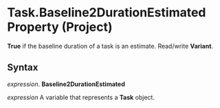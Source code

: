
# Task.Baseline2DurationEstimated Property (Project)

 **True** if the baseline duration of a task is an estimate. Read/write **Variant**.


## Syntax

 _expression_. **Baseline2DurationEstimated**

 _expression_ A variable that represents a **Task** object.

